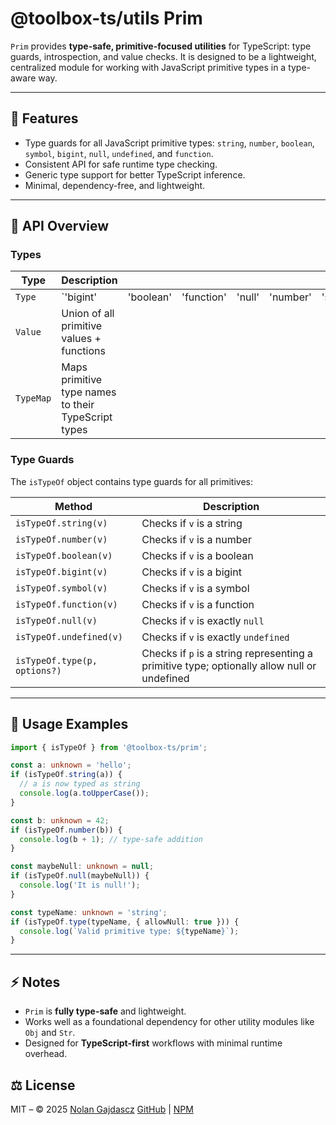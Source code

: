 # @toolbox-ts/utils Prim

`Prim` provides **type-safe, primitive-focused utilities** for TypeScript: type guards, introspection, and value checks. It is designed to be a lightweight, centralized module for working with JavaScript primitive types in a type-aware way.

---

## 🔑 Features

* Type guards for all JavaScript primitive types: `string`, `number`, `boolean`, `symbol`, `bigint`, `null`, `undefined`, and `function`.
* Consistent API for safe runtime type checking.
* Generic type support for better TypeScript inference.
* Minimal, dependency-free, and lightweight.

---

## 🧩 API Overview

### Types

| Type      | Description                                         |           |            |        |          |          |          |               |
| --------- | --------------------------------------------------- | --------- | ---------- | ------ | -------- | -------- | -------- | ------------- |
| `Type`    | \`'bigint'                                          | 'boolean' | 'function' | 'null' | 'number' | 'string' | 'symbol' | 'undefined'\` |
| `Value`   | Union of all primitive values + functions           |           |            |        |          |          |          |               |
| `TypeMap` | Maps primitive type names to their TypeScript types |           |            |        |          |          |          |               |

### Type Guards

The `isTypeOf` object contains type guards for all primitives:

| Method                       | Description                                                                                 |
| ---------------------------- | ------------------------------------------------------------------------------------------- |
| `isTypeOf.string(v)`         | Checks if `v` is a string                                                                   |
| `isTypeOf.number(v)`         | Checks if `v` is a number                                                                   |
| `isTypeOf.boolean(v)`        | Checks if `v` is a boolean                                                                  |
| `isTypeOf.bigint(v)`         | Checks if `v` is a bigint                                                                   |
| `isTypeOf.symbol(v)`         | Checks if `v` is a symbol                                                                   |
| `isTypeOf.function(v)`       | Checks if `v` is a function                                                                 |
| `isTypeOf.null(v)`           | Checks if `v` is exactly `null`                                                             |
| `isTypeOf.undefined(v)`      | Checks if `v` is exactly `undefined`                                                        |
| `isTypeOf.type(p, options?)` | Checks if `p` is a string representing a primitive type; optionally allow null or undefined |

---

## 🧪 Usage Examples

```ts
import { isTypeOf } from '@toolbox-ts/prim';

const a: unknown = 'hello';
if (isTypeOf.string(a)) {
  // a is now typed as string
  console.log(a.toUpperCase());
}

const b: unknown = 42;
if (isTypeOf.number(b)) {
  console.log(b + 1); // type-safe addition
}

const maybeNull: unknown = null;
if (isTypeOf.null(maybeNull)) {
  console.log('It is null!');
}

const typeName: unknown = 'string';
if (isTypeOf.type(typeName, { allowNull: true })) {
  console.log(`Valid primitive type: ${typeName}`);
}
```

---

## ⚡ Notes

* `Prim` is **fully type-safe** and lightweight.
* Works well as a foundational dependency for other utility modules like `Obj` and `Str`.
* Designed for **TypeScript-first** workflows with minimal runtime overhead.

## ⚖️ License

MIT – © 2025 [Nolan Gajdascz](https://github.com/gajdascz)
[GitHub](https://github.com/gajdascz/toolbox-ts) | [NPM](https://npmjs.com/package/@toolbox-ts)